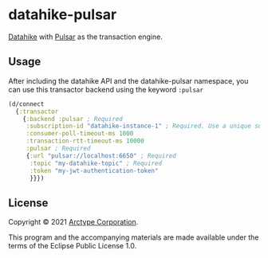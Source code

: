 # datahike-pulsar

[Datahike](https://github.com/replikativ/datahike) with [Pulsar](https://github.com/apache/pulsar) as the transaction engine.

## Usage

After including the datahike API and the datahike-pulsar namespace, you can use this transactor backend using the keyword `:pulsar`

```clj
(d/connect 
  {:transactor
    {:backend :pulsar ; Required
     :subscription-id "datahike-instance-1" ; Required. Use a unique subscription id for each datahike instance.
     :consumer-poll-timeout-ms 1000
     :transaction-rtt-timeout-ms 10000
     :pulsar ; Required
     {:url "pulsar://localhost:6650" ; Required
      :topic "my-datahike-topic" ; Required
      :token "my-jwt-authentication-token"
      }}})
```

## License

Copyright © 2021 [Arctype Corporation](https://www.arctype.co).

This program and the accompanying materials are made available under the terms of the Eclipse Public License 1.0.

